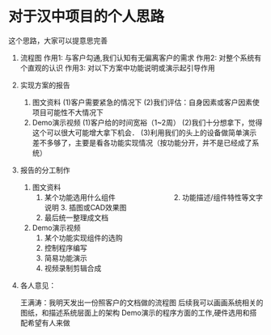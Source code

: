 # 对于汉中项目的个人思路
这个思路，大家可以提意思完善

1. 流程图
	作用1: 与客户勾通,我们认知有无偏离客户的需求
	作用2: 对整个系统有个直观的认识
	作用3: 对以下方案中功能说明或演示起引导作用
2. 实现方案的报告
	1. 图文资料
   		(1)客户需要紧急的情况下
		(2)我们评估：自身因素或客户因素使项目可能性不大情况下
	2. Demo演示视频
		(1)客户给的时间宽裕（1~2周）
		(2)我们十分想拿下，觉得这个可以很大可能增大拿下机会．
		(3)利用我们的头上的设备做简单演示差不多够了，主要是看各功能实现情况（按功能分开，并不是已经成了系统）

3. 报告的分工制作
	1. 图文资料
		1. 某个功能选用什么组件
　　　　　　　　2. 功能描述/组件特性等文字说明
	        3. 插图或CAD效果图
		4. 最后统一整理成文档
	2. Demo演示视频
		1. 某个功能实现组件的选购
		2. 控制程序编写
		3. 简易功能演示
		4. 视频录制剪辑合成
4. 各人意见：
	
	王满涛：我明天发出一份照客户的文档做的流程图
		后续我可以画画系统相关的图纸，和描述系统层面上的架构
		Demo演示的程序方面的工作,硬件选用和搭配希望有人来做
